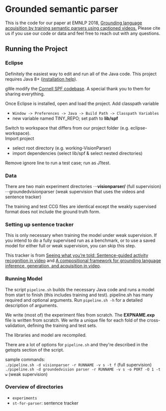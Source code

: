 # Grounded semantic parser

This is the code for our paper at EMNLP 2018, [Grounding language acquisition by training semantic parsers using captioned videos.](https://www.aclweb.org/anthology/D18-1285) Please cite us if you use our code or data and feel free to reach out with any questions.


## Running the Project
### Eclipse
Definitely the easiest way to edit and run all of the Java code. This project requires Java 8+ ([installation help](http://ubuntuhandbook.org/index.php/2016/01/how-to-install-the-latest-eclipse-in-ubuntu-16-04-15-10/)).

gWe modify the [Cornell SPF codebase](https://github.com/clic-lab/spf). A special thank you to them for sharing everything.

Once Eclipse is installed, open and load the project. Add classpath variable<br>
* `Window -> Preferences -> Java -> Build Path -> Classpath Variables`<br>
* new variable named TINY_REPO; set path to **lib/spf<br>**

Switch to workspace that differs from our project folder (e.g. eclipse-workspace).<br>
Import project
  * select root directory (e.g. working-VisionParser) 
  * import dependencies (select lib/spf & select nested directories)

Remove ignore line to run a test case; run as J1test.

### Data
There are two main experiment directories
⋅⋅⋅**visionparser/** (full supervision)
⋅⋅⋅groundedvisionparser (weak supervision that uses the videos and sentence tracker)

The training and test CCG files are identical except the weakly supervised format does not include the ground truth form.

### Setting up sentence tracker
This is only necessary when training the model under weak supervision. If you intend to do a fully supervised run as a benchmark, or to use a saved model for either full or weak supervision, you can skip this step.

This tracker is from [Seeing what you’re told: Sentence-guided activity recognition in video](https://arxiv.org/pdf/1308.4189.pdf) and [A compositional framework for grounding language inference, generation, and acquisition in video](https://www.jair.org/index.php/jair/article/view/10938).



### Running Model

The script `pipeline.sh` builds the necessary Java code and runs a model from start to finish (this includes training and test).
pipeline.sh has many required and optional arguments. Run `pipeline.sh -h` for a detailed description of arguments.

We write (most of) the experiment files from scratch. The **EXPNAME.exp** file is written from scratch. We write a unique file for each fold of the cross-validation, defining the training and test sets.

The libraries and model are recompiled.

There are a lot of options for `pipeline.sh` and they're described in the getopts section of the script. 

sample commands:<br>
`./pipeline.sh -d visionparser -r RUNNAME -v s -t f` (full supervision)<br>
`./pipeline.sh -d groundedvision parser -r RUNNAME -v s -o PORT -O 1 -t w` (weak supervision)<br>


### Overview of directories
* `experiments`
* `st-for-parser`: sentence tracker